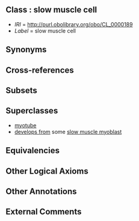 
## Class : slow muscle cell

 * *IRI* = http://purl.obolibrary.org/obo/CL_0000189
 * *Label* = slow muscle cell

## Synonyms


## Cross-references


## Subsets


## Superclasses

 * [myotube](../../CL/72/CL_0002372.md)
 * [develops from](../../RO/02/RO_0002202.md) some [slow muscle myoblast](../../CL/57/CL_0000857.md)

## Equivalencies


## Other Logical Axioms


## Other Annotations


## External Comments

